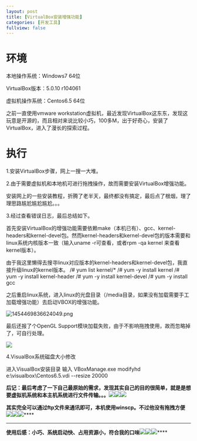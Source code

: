 ```yaml
---
layout: post
title: [VirtualBox安装增强功能]
categories: [开发工具]
fullview: false
---
```

# 环境

本地操作系统：Windows7 64位

VirtualBox版本：5.0.10 r104061

虚拟机操作系统：Centos6.5 64位

之前一直使用vmware workstation虚拟机，最近发现VirtualBox这东东，发现这玩意是开源的，而且相对来说比较小巧，100多M，出于好奇心，安装了VirtualBox，进入了漫长的探索过程。

# 执行

1.安装VirtualBox步骤，网上一搜一大堆。

2.由于需要虚拟机和本地机可进行拖拽操作，故而需要安装VirtualBox增强功能。

安装网上的一些安装教程，折腾了老半天，最终都没有搞定，最后点了根烟，理了理思路尴尬尴尬尴尬。。。

3.经过查看错误日志，最后总结如下。

首先安装VirtualBox的增强功能需要依赖make（本机已有）、gcc、kernel-headers和kernel-devel包。然而kernel-headers和kernel-devel包的版本需要和linux系统内核版本一致（输入uname -r可查看，或者rpm -qa kernel 来查看kernel版本）。

由于我这里懒得去搜寻linux对应版本的kernel-headers和kernel-devel包，我直接升级linux的kernel版本。
/# yum list kernel/* /# yum -y install kernel /# yum -y install kernel-header /# yum -y install kernel-devel /# yum -y install gcc

之后重启linux系统，进入linux的光盘目录（/media目录，如果没有加载需要手工加载增强功能）去启动VBOX的增强功能。

![1454469836624049.png](http://file.ctosb.com/upload/image/20170705/1499239227956082951.png "1454469836624049.png")

最后还报了个OpenGL Support模块加载失败，由于不影响拖拽使用，故而忽略掉了，可自行处理。

![](http://file.ctosb.com/upload/image/20170705/1499239271934061671.png)

4.VisualBox系统磁盘大小修改

进入VisualBox安装目录
输入 VBoxManage.exe modifyhd e:\visualbox\Centos6.5.vdi --resize 20000

**后记：最后考虑了一下自己最原始的需求，发现其实自己的目的很简单，就是是想要虚拟机系统和本主机系统进行文件传输。。。![](http://img.baidu.com/hi/jx2/j_0064.gif)**![](http://img.baidu.com/hi/jx2/j_0064.gif)****![](http://img.baidu.com/hi/jx2/j_0064.gif)****

**其实完全可以通过ftp文件来通讯即可，本机使用winscp。不过他没有拖拽方便**![](http://img.baidu.com/hi/jx2/j_0060.gif)****![](http://img.baidu.com/hi/jx2/j_0060.gif)****![](http://img.baidu.com/hi/jx2/j_0060.gif)****

****

**使用后感：小巧、系统启动快、占用资源小，符合我的口味**![](http://img.baidu.com/hi/jx2/j_0063.gif)****![](http://img.baidu.com/hi/jx2/j_0063.gif)****![](http://img.baidu.com/hi/jx2/j_0063.gif)****
